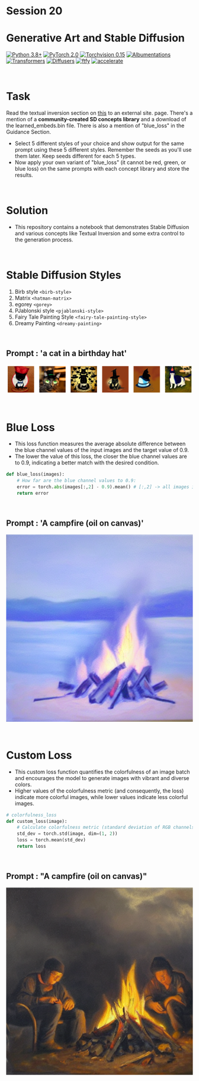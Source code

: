 # Session 20 

# Generative Art and Stable Diffusion

[![Python 3.8+](https://img.shields.io/badge/python-3.8+-blue.svg)](https://www.python.org/downloads/release/python-380/)
[![PyTorch 2.0](https://img.shields.io/badge/torch-v2.0-brightgreen)](https://pytorch.org/docs/stable/index.html)
[![Torchvision 0.15](https://img.shields.io/badge/torchvision-v0.15-green)](https://pytorch.org/vision/stable/index.html)
[![Albumentations](https://img.shields.io/badge/albumentations-v1.3.1-yellow)](https://albumentations.ai/docs/)
[![Transformers](https://img.shields.io/badge/transformers-v4.34.0-lightgreen)](https://huggingface.co/docs/transformers/index)
[![Diffusers](https://img.shields.io/badge/diffusers-v0.21.4-darkgreen)](https://huggingface.co/docs/diffusers/index)
[![ftfy](https://img.shields.io/badge/ftfy-v6.1.1-red)](https://ftfy.readthedocs.io/en/latest/)
[![accelerate](https://img.shields.io/badge/accelerate-v0.24.0-lightorange)](https://huggingface.co/docs/accelerate/index)

<br>

# Task

Read the textual inversion section on [this](https://github.com/fastai/diffusion-nbs/blob/master/Stable%20Diffusion%20Deep%20Dive.ipynb) to an external site. page. There's a mention of a **community-created SD concepts library** and a download of the learned_embeds.bin file. There is also a mention of "blue_loss" in the Guidance Section.

- Select 5 different styles of your choice and show output for the same prompt using these 5 different styles. Remember the seeds as you'll use them later. Keep seeds different for each 5 types.
- Now apply your own variant of "blue_loss" (it cannot be red, green, or blue loss) on the same prompts with each concept library and store the results. 

<br>

# Solution

* This repository contains a notebook that demonstrates Stable Diffusion and various concepts like Textual Inversion and some extra control to the generation process.

<br>

# Stable Diffusion Styles

1. Birb style `<birb-style>`
2. Matrix `<hatman-matrix>`
3. egorey `<gorey>`
4. PJablonski style `<pjablonski-style>`
5. Fairy Tale Painting Style `<fairy-tale-painting-style>`
6. Dreamy Painting `<dreamy-painting>`

<br>

## Prompt : 'a cat in a birthday hat'

![sd-styles-output](../Results/Session%2020/style_outputs.png)

<br>

# Blue Loss

* This loss function measures the average absolute difference between the blue channel values of the input images and the target value of 0.9. 
* The lower the value of this loss, the closer the blue channel values are to 0.9, indicating a better match with the desired condition.

```python
def blue_loss(images):
    # How far are the blue channel values to 0.9:
    error = torch.abs(images[:,2] - 0.9).mean() # [:,2] -> all images in batch, only the blue channel
    return error
```

<br>

## Prompt : 'A campfire (oil on canvas)'

![blue-loss](../Results/Session%2020/blue_loss_output.png)

<br>

# Custom Loss

* This custom loss function quantifies the colorfulness of an image batch and encourages the model to generate images with vibrant and diverse colors. 
* Higher values of the colorfulness metric (and consequently, the loss) indicate more colorful images, while lower values indicate less colorful images.

```python
# colorfulness_loss 
def custom_loss(image):
    # Calculate colorfulness metric (standard deviation of RGB channels)
    std_dev = torch.std(image, dim=(1, 2))
    loss = torch.mean(std_dev)
    return loss
```

<br>

## Prompt : "A campfire (oil on canvas)"

![custom-loss](../Results/Session%2020/custom_loss_output.png)

<br>